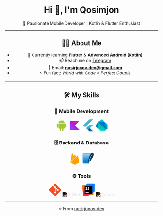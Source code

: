 <div align="center">

# Hi 👋, I'm Qosimjon  
🚀 Passionate Mobile Developer | Kotlin & Flutter Enthusiast  

---  

## 👨‍💻 About Me  
- 🌱 Currently learning **Flutter** & **Advanced Android (Kotlin)**  
- 📫 Reach me on [Telegram](https://t.me/nosirjonov_v)  
- 📧 Email: **nosirjonov.dev@gmail.com**  
- ⚡ Fun fact: *World with Code = Perfect Couple* 

---

## 🛠️ My Skills  

### 📱 Mobile Development  
<p align="center">
  <img src="https://raw.githubusercontent.com/devicons/devicon/master/icons/android/android-original.svg" alt="Android" width="40" height="40"/> 
  <img src="https://raw.githubusercontent.com/devicons/devicon/master/icons/kotlin/kotlin-original.svg" alt="Kotlin" width="40" height="40"/> 
  <img src="https://raw.githubusercontent.com/devicons/devicon/master/icons/flutter/flutter-original.svg" alt="Flutter" width="40" height="40"/> 
  <img src="https://raw.githubusercontent.com/devicons/devicon/master/icons/dart/dart-original.svg" alt="Dart" width="40" height="40"/>
</p>

### 🗄️ Backend & Database  
<p align="center">
  <img src="https://raw.githubusercontent.com/devicons/devicon/master/icons/firebase/firebase-plain.svg" alt="Firebase" width="40" height="40"/> 
  <img src="https://raw.githubusercontent.com/devicons/devicon/master/icons/sqlite/sqlite-original.svg" alt="SQLite" width="40" height="40"/> 
</p>


### ⚙️ Tools  
<p align="center">
  <img src="https://raw.githubusercontent.com/devicons/devicon/master/icons/git/git-original.svg"
     alt="Git" width="40" height="40"/> 
  <img src="https://raw.githubusercontent.com/rahulbanerjee26/githubAboutMeGenerator/main/icons/github.svg" 
     alt="GitHub" width="40" height="40" style="filter: invert(1);"/>
  <img src="https://raw.githubusercontent.com/devicons/devicon/master/icons/intellij/intellij-original.svg"
     alt="IntelliJ IDEA" width="40" height="40"/> 
  <img src="https://upload.wikimedia.org/wikipedia/commons/e/e9/Notion-logo.svg" 
     alt="Notion" width="40" height="40" style="filter: invert(1);"/>
</p>

---

⭐️ From [nosirjonov-dev](https://github.com/nosirjonov-dev)

</div>
